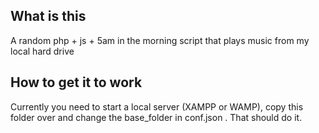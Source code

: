## What is this

A random php + js + 5am in the morning script that plays music from my local hard drive

## How to get it to work

Currently you need to start a local server (XAMPP or WAMP), copy this folder over and change the base_folder in conf.json . That should do it.
